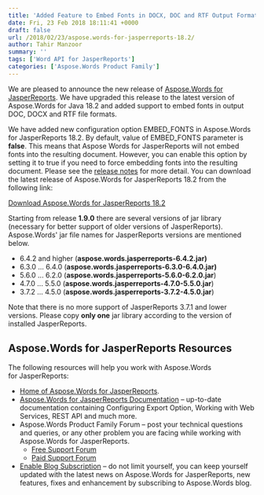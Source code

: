 ```yaml
---
title: 'Added Feature to Embed Fonts in DOCX, DOC and RTF Output Formats'
date: Fri, 23 Feb 2018 18:11:41 +0000
draft: false
url: /2018/02/23/aspose.words-for-jasperreports-18.2/
author: Tahir Manzoor
summary: ''
tags: ['Word API for JasperReports']
categories: ['Aspose.Words Product Family']
---
```


We are pleased to announce the new release of [Aspose.Words for JasperReports][1]. We have upgraded this release to the latest version of Aspose.Words for Java 18.2 and added support to embed fonts in output DOC, DOCX and RTF file formats. 

We have added new configuration option EMBED\_FONTS in Aspose.Words for JasperReports 18.2. By default, value of EMBED\_FONTS parameter is **false**. This means that Aspose Words for JasperReports will not embed fonts into the resulting document. However, you can enable this option by setting it to true if you need to force embedding fonts into the resulting document. Please see the [release notes][2] for more detail. You can download the latest release of Aspose.Words for JasperReports 18.2 from the following link:

[Download Aspose.Words for JasperReports 18.2][3]

Starting from release **1.9.0** there are several versions of jar library (necessary for better support of older versions of JasperReports). Aspose.Words' jar file names for JasperReports versions are mentioned below. 

*   6.4.2 and higher (**aspose.words.jasperreports-6.4.2.jar)**
*   6.3.0 ... 6.4.0 (**aspose.words.jasperreports-6.3.0-6.4.0.jar)**
*   5.6.0 ... 6.2.0 (**aspose.words.jasperreports-5.6.0-6.2.0.jar**)
*   4.7.0 ... 5.5.0 (**aspose.words.jasperreports-4.7.0-5.5.0.jar**)
*   3.7.2 ... 4.5.0 (**aspose.words.jasperreports-3.7.2-4.5.0.jar**)

Note that there is no more support of JasperReports 3.7.1 and lower versions. Please copy **only one** jar library according to the version of installed JasperReports.

## Aspose.Words for JasperReports Resources

The following resources will help you work with Aspose.Words for JasperReports:

*   [Home of Aspose.Words for JasperReports][4].
*   [Aspose.Words for JasperReports Documentation][5] – up-to-date documentation containing Configuring Export Option, Working with Web Services, REST API and much more.
*   Aspose.Words Product Family Forum – post your technical questions and queries, or any other problem you are facing while working with Aspose.Words for JasperReports.
    *   [Free Support Forum][6]
    *   [Paid Support Forum][7]
*   [Enable Blog Subscription][8] – do not limit yourself, you can keep yourself updated with the latest news on Aspose.Words for JasperReports, new features, fixes and enhancement by subscribing to Aspose.Words blog.




[1]: https://products.aspose.com/words/jasperreports
[2]: https://docs.aspose.com/display/wordsjasperreports/Aspose.Words+for+JasperReports+18.2+Release+Notes
[3]: https://downloads.aspose.com/words/jasperreports/new-releases/aspose.words-for-jasperreports-18.2/
[4]: https://products.aspose.com/words/jasperreports
[5]: https://docs.aspose.com/display/wordsjasperreports/Home
[6]: https://forum.aspose.com/c/words
[7]: https://helpdesk.aspose.com/
[8]: https://blog.aspose.com/category/aspose-products/aspose-words-product-family/




